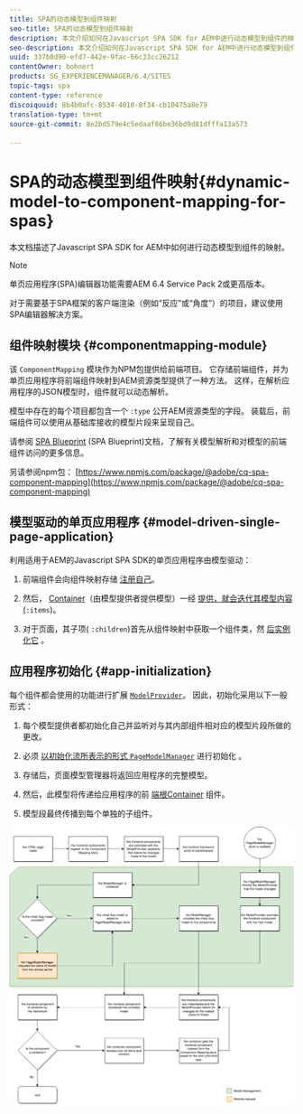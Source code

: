 ```yaml
---
title: SPA的动态模型到组件映射
seo-title: SPA的动态模型到组件映射
description: 本文介绍如何在Javascript SPA SDK for AEM中进行动态模型到组件的映射。
seo-description: 本文介绍如何在Javascript SPA SDK for AEM中进行动态模型到组件的映射。
uuid: 337b8d90-efd7-442e-9fac-66c33cc26212
contentOwner: bohnert
products: SG_EXPERIENCEMANAGER/6.4/SITES
topic-tags: spa
content-type: reference
discoiquuid: 8b4b0afc-8534-4010-8f34-cb10475a8e79
translation-type: tm+mt
source-git-commit: 8e2bd579e4c5edaaf86be36bd9d81dfffa13a573

---
```



# SPA的动态模型到组件映射{#dynamic-model-to-component-mapping-for-spas}

本文档描述了Javascript SPA SDK for AEM中如何进行动态模型到组件的映射。

>[!NOTE]
>单页应用程序(SPA)编辑器功能需要AEM 6.4 Service Pack 2或更高版本。
>
>对于需要基于SPA框架的客户端渲染（例如“反应”或“角度”）的项目，建议使用SPA编辑器解决方案。

## 组件映射模块 {#componentmapping-module}

该 `ComponentMapping` 模块作为NPM包提供给前端项目。 它存储前端组件，并为单页应用程序将前端组件映射到AEM资源类型提供了一种方法。 这样，在解析应用程序的JSON模型时，组件就可以动态解析。

模型中存在的每个项目都包含一个 `:type` 公开AEM资源类型的字段。 装载后，前端组件可以使用从基础库接收的模型片段来呈现自己。

请参阅 [SPA Blueprint](/help/sites-developing/spa-blueprint.md) (SPA Blueprint)文档，了解有关模型解析和对模型的前端组件访问的更多信息。

另请参阅npm包： [https://www.npmjs.com/package/@adobe/cq-spa-component-mapping](https://www.npmjs.com/package/@adobe/cq-spa-component-mapping)

## 模型驱动的单页应用程序 {#model-driven-single-page-application}

利用适用于AEM的Javascript SPA SDK的单页应用程序由模型驱动：

1. 前端组件会向组件映射存储 [注册自己](/help/sites-developing/spa-dynamic-model-to-component-mapping.md#componentmapping-module)。
1. 然后， [Container](/help/sites-developing/spa-blueprint.md#container)（由模型提供者提供模型）一经 [提供，就会迭代其模型内容(](/help/sites-developing/spa-blueprint.md#the-model-provider)`:items`)。

1. 对于页面，其子项( `:children`)首先从组件映射中获取一个组件类，然 [后实例化它](/help/sites-developing/spa-blueprint.md#componentmapping) 。

## 应用程序初始化 {#app-initialization}

每个组件都会使用的功能进行扩展 [`ModelProvider`](/help/sites-developing/spa-blueprint.md#the-model-provider)。 因此，初始化采用以下一般形式：

1. 每个模型提供者都初始化自己并监听对与其内部组件相对应的模型片段所做的更改。
1. 必须 [ 以初始化流所表示的形式 `PageModelManager`](/help/sites-developing/spa-blueprint.md#pagemodelmanager) 进行初始化 [](/help/sites-developing/spa-blueprint.md)。

1. 存储后，页面模型管理器将返回应用程序的完整模型。
1. 然后，此模型将传递给应用程序的前 [端根Container](/help/sites-developing/spa-blueprint.md#container) 组件。
1. 模型段最终传播到每个单独的子组件。

![app_model_initialization](assets/app_model_initialization.png)

